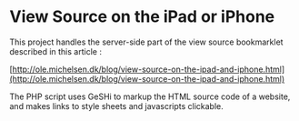 # View Source on the iPad or iPhone

This project handles the server-side part of the view source bookmarklet described in this article :

[http://ole.michelsen.dk/blog/view-source-on-the-ipad-and-iphone.html](http://ole.michelsen.dk/blog/view-source-on-the-ipad-and-iphone.html)

The PHP script uses GeSHi to markup the HTML source code of a website, and makes links to style sheets and javascripts clickable.
